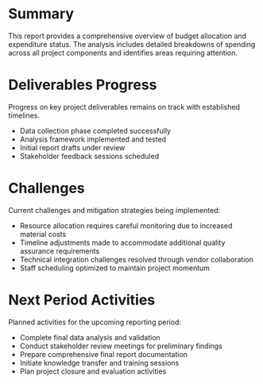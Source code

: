# Summary

This report provides a comprehensive overview of budget allocation and expenditure status. The analysis includes detailed breakdowns of spending across all project components and identifies areas requiring attention.

# Deliverables Progress

Progress on key project deliverables remains on track with established timelines.

- Data collection phase completed successfully
- Analysis framework implemented and tested
- Initial report drafts under review
- Stakeholder feedback sessions scheduled

# Challenges

Current challenges and mitigation strategies being implemented:

- Resource allocation requires careful monitoring due to increased material costs
- Timeline adjustments made to accommodate additional quality assurance requirements
- Technical integration challenges resolved through vendor collaboration
- Staff scheduling optimized to maintain project momentum

# Next Period Activities

Planned activities for the upcoming reporting period:

- Complete final data analysis and validation
- Conduct stakeholder review meetings for preliminary findings
- Prepare comprehensive final report documentation
- Initiate knowledge transfer and training sessions
- Plan project closure and evaluation activities
